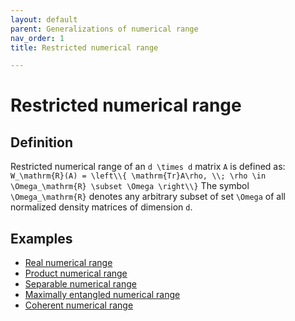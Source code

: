 ```yaml
---
layout: default
parent: Generalizations of numerical range
nav_order: 1
title: Restricted numerical range

---
```

# Restricted numerical range

## Definition

Restricted numerical range of an `d \times d` matrix `A` is defined as:
`W_\mathrm{R}(A) = \left\\{ \mathrm{Tr}A\rho, \\; \rho \in
\Omega_\mathrm{R} \subset \Omega \right\\}` The symbol
`\Omega_\mathrm{R}` denotes any arbitrary subset of set `\Omega` of all
normalized density matrices of dimension `d`.

## Examples

  - [Real numerical
    range](/numerical-range/generalizations/restricted-numerical-range/real-numerical-range)
  - [Product numerical
    range](/numerical-range/generalizations/restricted-numerical-range/product-numerical-range)
  - [Separable numerical
    range](/numerical-range/generalizations/restricted-numerical-range/separable-numerical-range)
  - [Maximally entangled numerical
    range](/numerical-range/generalizations/restricted-numerical-range/maximally-entangled-numerical-range)
  - [Coherent numerical
    range](/numerical-range/generalizations/restricted-numerical-range/coherent-numerical-range)
